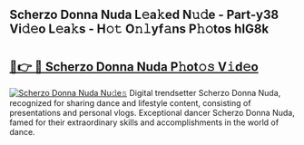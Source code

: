 ## Scherzo Donna Nuda L𝚎a𝚔ed N𝚞𝚍e - Part-y38 Vi𝚍𝚎o L𝚎a𝚔s - H𝚘𝚝 O𝚗𝚕yf𝚊ns P𝚑𝚘tos hIG8k

# <h2><a href="http://kf7ru5c.oniu.top/?m=Scherzo+Donna+Nuda">🔗👉 🔴 Scherzo Donna Nuda P𝚑ot𝚘𝚜 V𝚒d𝚎o</a></h2>

[![Scherzo Donna Nuda Nu𝚍e𝚜](https://i.imgur.com/0qMVB7G.gif)](http://kf7ru5c.oniu.top/?m=Scherzo+Donna+Nuda)
Digital trendsetter Scherzo Donna Nuda, recognized for sharing dance and lifestyle content, consisting of presentations and personal vlogs. Exceptional dancer Scherzo Donna Nuda, famed for their extraordinary skills and accomplishments in the world of dance.  
